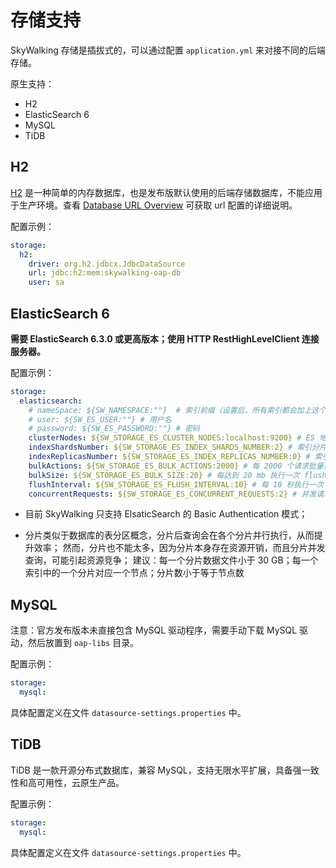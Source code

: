 # 存储支持

SkyWalking 存储是插拔式的，可以通过配置 `application.yml` 来对接不同的后端存储。

原生支持：

- H2
- ElasticSearch 6
- MySQL
- TiDB

## H2

[H2](http://www.h2database.com) 是一种简单的内存数据库，也是发布版默认使用的后端存储数据库，不能应用于生产环境。查看 [Database URL Overview](http://www.h2database.com/html/features.html#database_url) 可获取 url 配置的详细说明。

配置示例：

```yaml
storage:
  h2:
    driver: org.h2.jdbcx.JdbcDataSource
    url: jdbc:h2:mem:skywalking-oap-db
    user: sa
```

## ElasticSearch 6

**需要 ElasticSearch 6.3.0 或更高版本；使用 HTTP RestHighLevelClient 连接服务器。**

配置示例：

```yaml
storage:
  elasticsearch:
    # nameSpace: ${SW_NAMESPACE:""}  # 索引前缀（设置后，所有索引都会加上这个前缀）
    # user: ${SW_ES_USER:""} # 用户名
    # password: ${SW_ES_PASSWORD:""} # 密码
    clusterNodes: ${SW_STORAGE_ES_CLUSTER_NODES:localhost:9200} # ES 地址
    indexShardsNumber: ${SW_STORAGE_ES_INDEX_SHARDS_NUMBER:2} # 索引分片数量
    indexReplicasNumber: ${SW_STORAGE_ES_INDEX_REPLICAS_NUMBER:0} # 索引备份数量
    bulkActions: ${SW_STORAGE_ES_BULK_ACTIONS:2000} # 每 2000 个请求批量执行一次 bulk 动作
    bulkSize: ${SW_STORAGE_ES_BULK_SIZE:20} # 每达到 20 mb 执行一次 flush
    flushInterval: ${SW_STORAGE_ES_FLUSH_INTERVAL:10} # 每 10 秒执行一次 flush
    concurrentRequests: ${SW_STORAGE_ES_CONCURRENT_REQUESTS:2} # 并发请求数
```

- 目前 SkyWalking 只支持 ElsaticSearch 的 Basic Authentication 模式；

- 分片类似于数据库的表分区概念，分片后查询会在各个分片并行执行，从而提升效率；
  然而，分片也不能太多，因为分片本身存在资源开销，而且分片并发查询，可能引起资源竞争；
  建议：每一个分片数据文件小于 30 GB；每一个索引中的一个分片对应一个节点；分片数小于等于节点数

## MySQL

注意：官方发布版本未直接包含 MySQL 驱动程序，需要手动下载 MySQL 驱动，然后放置到 `oap-libs` 目录。

配置示例：

```yaml
storage:
  mysql:
```

具体配置定义在文件 `datasource-settings.properties` 中。

## TiDB

TiDB 是一款开源分布式数据库，兼容 MySQL，支持无限水平扩展，具备强一致性和高可用性，云原生产品。

配置示例：

```yaml
storage:
  mysql:
```

具体配置定义在文件 `datasource-settings.properties` 中。